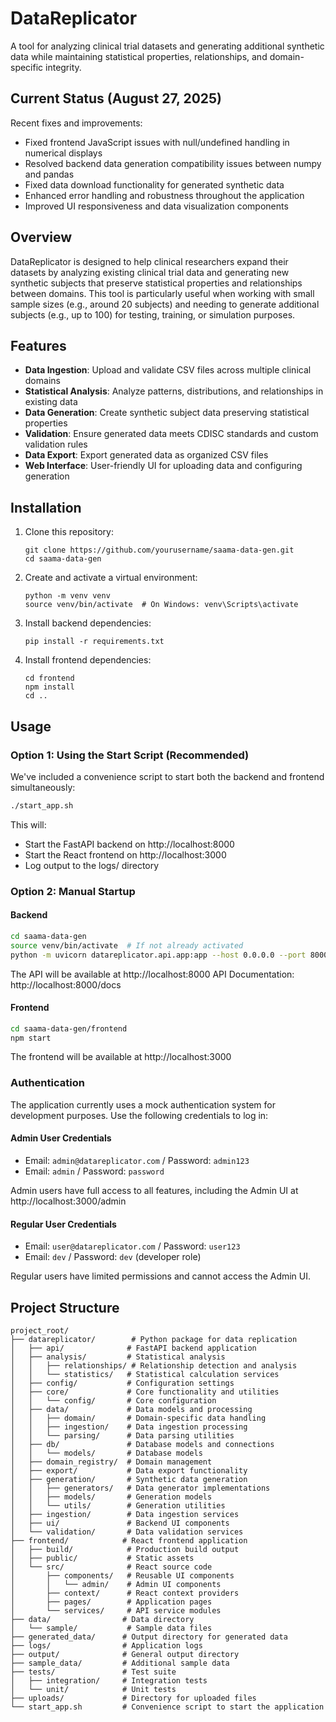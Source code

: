 # DataReplicator

A tool for analyzing clinical trial datasets and generating additional synthetic data while maintaining statistical properties, relationships, and domain-specific integrity.

## Current Status (August 27, 2025)

Recent fixes and improvements:
- Fixed frontend JavaScript issues with null/undefined handling in numerical displays
- Resolved backend data generation compatibility issues between numpy and pandas
- Fixed data download functionality for generated synthetic data
- Enhanced error handling and robustness throughout the application
- Improved UI responsiveness and data visualization components

## Overview

DataReplicator is designed to help clinical researchers expand their datasets by analyzing existing clinical trial data and generating new synthetic subjects that preserve statistical properties and relationships between domains. This tool is particularly useful when working with small sample sizes (e.g., around 20 subjects) and needing to generate additional subjects (e.g., up to 100) for testing, training, or simulation purposes.

## Features

- **Data Ingestion**: Upload and validate CSV files across multiple clinical domains
- **Statistical Analysis**: Analyze patterns, distributions, and relationships in existing data
- **Data Generation**: Create synthetic subject data preserving statistical properties
- **Validation**: Ensure generated data meets CDISC standards and custom validation rules
- **Data Export**: Export generated data as organized CSV files
- **Web Interface**: User-friendly UI for uploading data and configuring generation

## Installation

1. Clone this repository:
   ```
   git clone https://github.com/yourusername/saama-data-gen.git
   cd saama-data-gen
   ```

2. Create and activate a virtual environment:
   ```
   python -m venv venv
   source venv/bin/activate  # On Windows: venv\Scripts\activate
   ```

3. Install backend dependencies:
   ```
   pip install -r requirements.txt
   ```

4. Install frontend dependencies:
   ```
   cd frontend
   npm install
   cd ..
   ```

## Usage

### Option 1: Using the Start Script (Recommended)

We've included a convenience script to start both the backend and frontend simultaneously:

```bash
./start_app.sh
```

This will:
- Start the FastAPI backend on http://localhost:8000
- Start the React frontend on http://localhost:3000
- Log output to the logs/ directory

### Option 2: Manual Startup

#### Backend

```bash
cd saama-data-gen
source venv/bin/activate  # If not already activated
python -m uvicorn datareplicator.api.app:app --host 0.0.0.0 --port 8000
```

The API will be available at http://localhost:8000
API Documentation: http://localhost:8000/docs

#### Frontend

```bash
cd saama-data-gen/frontend
npm start
```

The frontend will be available at http://localhost:3000

### Authentication

The application currently uses a mock authentication system for development purposes. Use the following credentials to log in:

#### Admin User Credentials
- Email: `admin@datareplicator.com` / Password: `admin123`
- Email: `admin` / Password: `password`

Admin users have full access to all features, including the Admin UI at http://localhost:3000/admin

#### Regular User Credentials
- Email: `user@datareplicator.com` / Password: `user123`
- Email: `dev` / Password: `dev` (developer role)

Regular users have limited permissions and cannot access the Admin UI.

## Project Structure

```
project_root/
├── datareplicator/        # Python package for data replication
│   ├── api/              # FastAPI backend application
│   ├── analysis/         # Statistical analysis
│   │   ├── relationships/ # Relationship detection and analysis
│   │   └── statistics/   # Statistical calculation services
│   ├── config/           # Configuration settings
│   ├── core/             # Core functionality and utilities
│   │   └── config/       # Core configuration
│   ├── data/             # Data models and processing
│   │   ├── domain/       # Domain-specific data handling
│   │   ├── ingestion/    # Data ingestion processing
│   │   └── parsing/      # Data parsing utilities
│   ├── db/               # Database models and connections
│   │   └── models/       # Database models
│   ├── domain_registry/  # Domain management
│   ├── export/           # Data export functionality
│   ├── generation/       # Synthetic data generation
│   │   ├── generators/   # Data generator implementations
│   │   ├── models/       # Generation models
│   │   └── utils/        # Generation utilities
│   ├── ingestion/        # Data ingestion services
│   ├── ui/               # Backend UI components
│   └── validation/       # Data validation services
├── frontend/            # React frontend application
│   ├── build/            # Production build output
│   ├── public/           # Static assets
│   └── src/              # React source code
│       ├── components/   # Reusable UI components
│       │   └── admin/    # Admin UI components
│       ├── context/      # React context providers
│       ├── pages/        # Application pages
│       └── services/     # API service modules
├── data/                # Data directory
│   └── sample/           # Sample data files
├── generated_data/      # Output directory for generated data
├── logs/                # Application logs
├── output/              # General output directory
├── sample_data/         # Additional sample data
├── tests/               # Test suite
│   ├── integration/     # Integration tests
│   └── unit/            # Unit tests
├── uploads/             # Directory for uploaded files
└── start_app.sh         # Convenience script to start the application
```


